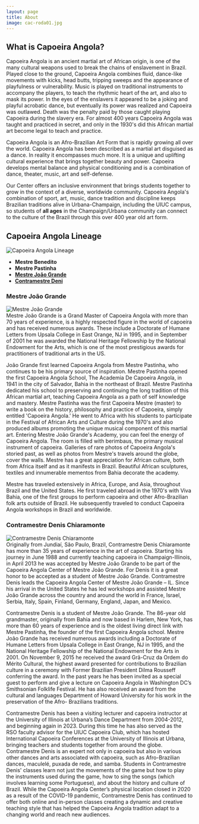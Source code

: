 ```yaml
---
layout: page
title: About
image: cac-roda01.jpg
---
```


## What is Capoeira Angola?

Capoeira Angola is an ancient martial art of African origin, is one of the many cultural weapons used to break the chains of enslavement in Brazil. Played close to the ground, Capoeira Angola combines fluid, dance-like movements with kicks, head butts, tripping sweeps and the appearance of playfulness or vulnerability. Music is played on traditional instruments to accompany the players, to teach the rhythmic heart of the art, and also to mask its power. In the eyes of the enslavers it appeared to be a joking and playful acrobatic dance, but eventually its power was realized and Capoeira was outlawed. Death was the penalty paid by those caught playing Capoeira during the slavery era. For almost 400 years Capoeira Angola was taught and practiced in secret, and only in the 1930's did this African martial art become legal to teach and practice.

Capoeira Angola is an Afro-Brazilian Art Form that is rapidly growing all over the world. Capoeira Angola has been described as a martial art disguised as a dance.  In reality it encompasses much more. It is a unique and uplifting cultural experience that brings together beauty and power. Capoeira develops mental balance and physical conditioning and is a combination of dance, theater, music, art and self-defense. 

Our Center offers an inclusive environment that brings students together to grow in the context of a diverse, worldwide community. Capoeira Angola's combination of sport, art, music, dance tradition and discipline keeps Brazilian traditions alive in Urbana-Champaign, including the UIUC campus, so students of **all ages** in the Champaign/Urbana community can connect to the culture of the Brazil through this over 400 year old art form.

## Capoeira Angola Lineage
![Capoeira Angola Lineage]({{site.baseurl}}/images/pages/about-timeline-img01.png)  
- **Mestre Benedito**  
- **Mestre Pastinha**  
- [**Mestre João Grande**](#joao)  
- [**Contramestre Deni**](#deni)  

### <a name="joao"></a>Mestre João Grande
![Mestre João Grande]({{site.baseurl}}/images/pages/about-joao01.png)  
Mestre João Grande is a Grand Master of Capoeira Angola with more than 70 years of experience, is a highly respected figure in the world of capoeira and has received numerous awards. These include a Doctorate of Humane Letters from Upsala College in East Orange, NJ in 1995, and in September of 2001 he was awarded the National Heritage Fellowship by the National Endowment for the Arts, which is one of the most prestigious awards for practitioners of traditional arts in the US.

João Grande first learned Capoeira Angola from Mestre Pastinha, who continues to be his primary source of inspiration. Mestre Pastinha opened the first Capoeira Angola School, The Academia De Capoeira Angola, in 1941 in the city of Salvador, Bahia in the northeast of Brazil. Mestre Pastinha dedicated his school to preserving and continuing the long tradition of this African martial art, teaching Capoeira Angola as a path of self knowledge and mastery. Mestre Pastinha was the first Capoeira Mestre (master) to write a book on the history, philosophy and practice of Capoeira, simply entitled 'Capoeira Angola.' He went to Africa with his students to participate in the Festival of African Arts and Culture during the 1970's and also produced albums promoting the unique musical component of this martial art.
Entering Mestre João Grande's Academy, you can feel the energy of Capoeira Angola. The room is filled with berimbaus, the primary musical instrument of capoeira. Galleries of rare photos of Capoeira Angola's storied past, as well as photos from Mestre's travels around the globe, cover the walls. Mestre has a great appreciation for African culture, both from Africa itself and as it manifests in Brazil. Beautiful African sculptures, textiles and innumerable mementos from Bahia decorate the academy.

Mestre has traveled extensively in Africa, Europe, and Asia, throughout Brazil and the United States. He first traveled abroad in the 1970's with Viva Bahia, one of the first groups to perform capoeira and other Afro-Brazilian folk arts outside of Brazil. He subsequently traveled to conduct Capoeira Angola workshops in Brazil and worldwide. 

### <a name="deni"></a>Contramestre Denis Chiaramonte
![Contramestre Denis Chiaramonte]({{site.baseurl}}/images/pages/about-deni01.png)  
Originally from Jundiaí, São Paulo, Brazil, Contramestre Denis Chiaramonte has more than 35 years of experience in the art of capoeira. Starting his journey in June 1988 and currently teaching capoeira in Champaign-Illinois, in April 2013 he was accepted by Mestre João Grande to be part of the Capoeira Angola Center of Mestre João Grande. For Denis it is a great honor to be accepted as a student of Mestre João Grande. Contramestre Denis leads the Capoeira Angola Center of Mestre João Grande – IL. Since his arrival in the United States he has led workshops and assisted Mestre João Grande across the country and around the world in France, Israel, Serbia, Italy, Spain, Finland, Germany, England, Japan, and Mexico.

Contramestre Denis is a student of Mestre João Grande. The 86-year old grandmaster, originally from Bahia and now based in Harlem, New York, has more than 60 years of experience and is the oldest living direct link with Mestre Pastinha, the founder of the first Capoeira Angola school. Mestre João Grande has received numerous awards including a Doctorate of Humane Letters from Upsala College in East Orange, NJ in 1995, and the National Heritage Fellowship of the National Endowment for the Arts in 2001. On November 9, 2015 he received the award Grã-Cruz da Ordem do Mérito Cultural, the highest award presented for contributions to Brazilian culture in a ceremony with Former Brazilian President Dilma Rousseff conferring the award. In the past years he has been invited as a special guest to perform and give a lecture on Capoeira Angola in Washington DC’s Smithsonian Folklife Festival. He has also received an award from the cultural and languages Department of Howard University for his work in the preservation of the Afro- Brazilians traditions.

Contramestre Denis has been a visiting lecturer and capoeira instructor at the University of Illinois at Urbana’s Dance Department from 2004-2012, and beginning again in 2023. During this time he has also served as the RSO faculty advisor for the UIUC Capoeira Club, which has hosted International Capoeira Conferences at the University of Illinois at Urbana, bringing teachers and students together from around the globe. Contramestre Denis is an expert not only in capoeira but also in various other dances and arts associated with capoeira, such as Afro-Brazilian dances, maculelé, puxada de rede, and samba. Students in Contramestre Denis' classes learn not just the movements of the game but how to play the instruments used during the game, how to sing the songs (which involves learning some Portuguese), and about the history and culture of Brazil. While the Capoeira Angola Center’s physical location closed in 2020 as a result of the COVID-19 pandemic, Contramestre Denis has continued to offer both online and in-person classes creating a dynamic and creative teaching style that has helped the Capoeira Angola tradition adapt to a changing world and reach new audiences.

